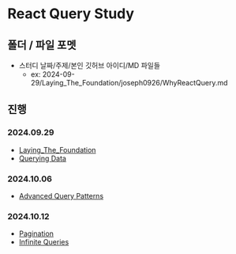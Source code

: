 # React Query Study

## 폴더 / 파일 포멧

- 스터디 날짜/주제/본인 깃허브 아이디/MD 파일들
  - ex: 2024-09-29/Laying_The_Foundation/joseph0926/WhyReactQuery.md

## 진행

### 2024.09.29

- [Laying_The_Foundation](https://github.com/Frontend-study-cmc/react-query-study/tree/main/2024-09-29/Laying_The_Foundation)
- [Querying Data](https://github.com/Frontend-study-cmc/react-query-study/tree/main/2024-09-29/Querying%20Data)

### 2024.10.06

- [Advanced Query Patterns](https://github.com/Frontend-study-cmc/react-query-study/tree/main/2024-10-06/Advanced%20Query%20Patterns)

### 2024.10.12

- [Pagination](https://github.com/Frontend-study-cmc/react-query-study/tree/main/2024-10-12/Pagination)
- [Infinite Queries](https://github.com/Frontend-study-cmc/react-query-study/tree/main/2024-10-12/Infinite%20Queries)
